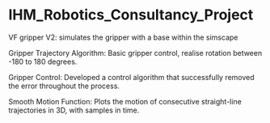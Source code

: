 # IHM_Robotics_Consultancy_Project

VF gripper V2: simulates the gripper with a base within the simscape

Gripper Trajectory Algorithm: Basic gripper control, realise rotation between -180 to 180 degrees. 

Gripper Control: Developed a control algorithm that successfully removed the error throughout the process.

Smooth Motion Function: Plots the motion of consecutive straight-line trajectories in 3D, with samples in time.
